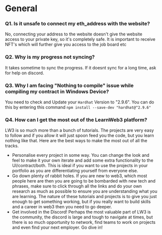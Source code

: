 # General

### Q1. Is it unsafe to connect my eth_address with the website?

No, connecting your address to the website doesn't give the website access to your private key, so it's completely safe. It is important to receive NFT's which will further give you access to the job board etc

### Q2. Why is my progress not syncing?

It takes sometime to sync the progress. If it doesnt sync for a long time, ask for help on discord.

### Q3. Why I am facing "Nothing to compile" issue while compiling my contract in Windows Device?

You need to check and Update your `Hardhat` Version to "2.9.6". You can do this by entering this command ` npm install --save-dev "hardhat@^2.9.6" `

### Q4. How can I get the most out of the LearnWeb3 platform?

LW3 is so much more than a bunch of tutorials. The projects are very easy to follow and if you allow it will just spoon feed you the code, but you learn nothing like that. Here are the best ways to make the most out of all the tracks.

- Personalise every project in some way. You can change the look and feel to make it your own iterate and add some extra functionality to the UI/contract/both. This is ideal if you want to use the projects in your portfolio as you are differentiating yourself from everyone else.
- Go down plenty of rabbit holes. If you are new to web3, which most people here are then you are going to be bombarded with new tech and phrases, make sure to click through all the links and do your own research as much as possible to ensure you are understanding what you are learning. The nature of these tutorials and projects is to give you just enough to get something working, but if you really want to build skills and a career in web3 then you need to go deeper.
- Get involved in the Discord! Perhaps the most valuable part of LW3 is the community, the discord is large and tough to navigate at times, but there is so much opportunity to network, find teams to work on projects and even find your next employer. Go dive in!
